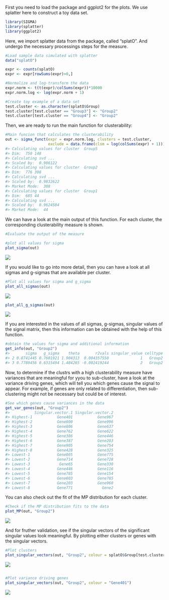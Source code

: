 First you need to load the package and ggplot2 for the plots. We use
splatter here to construct a toy data set.

``` r
library(SIGMA)
library(splatter)
library(ggplot2)
```

Here, we import splatter data from the package, called “splatO”. And
undergo the necessary processings steps for the measure.

``` r
#Load sample data simulated with splatter
data("splatO")

expr <- counts(splatO)
expr <- expr[rowSums(expr)>0,]

#Normalize and log-transform the data
expr.norm <- t(t(expr)/colSums(expr))*10000
expr.norm.log <- log(expr.norm + 1)

#Create toy example of a data set
test.cluster <- as.character(splatO$Group)
test.cluster[test.cluster == "Group3"] <- "Group2"
test.cluster[test.cluster == "Group4"] <- "Group2"
```

Then, we are ready to run the main function for clusterability:

``` r
#Main funcion that calculates the clusterability
out <- sigma_funct(expr = expr.norm.log, clusters = test.cluster, 
                   exclude = data.frame(clsm = log(colSums(expr) + 1)))
#> Calculating values for cluster  Group5 
#> Dim:  750 148 
#> Calculating svd ... 
#> Scaled by:  0.986122 
#> Calculating values for cluster  Group2 
#> Dim:  776 308 
#> Calculating svd ... 
#> Scaled by:  0.9832622 
#> Market Mode:  308 
#> Calculating values for cluster  Group1 
#> Dim:  685 44 
#> Calculating svd ... 
#> Scaled by:  0.9624504 
#> Market Mode:  44
```

We can have a look at the main output of this function. For each
cluster, the corresponding clusterability measure is shown.

``` r
#Evaluate the output of the measure

#plot all values for sigma
plot_sigma(out)
```

<img src="Guide_to_sigma_files/figure-markdown_github/unnamed-chunk-12-1.png" style="display: block; margin: auto;" />

If you would like to go into more detail, then you can have a look at
all sigmas and g-sigmas that are available per cluster.

``` r
#Plot all values for sigma and g_sigma
plot_all_sigmas(out)
```

<img src="Guide_to_sigma_files/figure-markdown_github/unnamed-chunk-13-1.png" style="display: block; margin: auto;" />

``` r
plot_all_g_sigmas(out)
```

<img src="Guide_to_sigma_files/figure-markdown_github/unnamed-chunk-13-2.png" style="display: block; margin: auto;" />

If you are interested in the values of all sigmas, g-sigmas, singular
values of the signal matrix, then this information can be obtained with
the help of this function.

``` r
#obtain the values for sigma and additional information
get_info(out, "Group2")
#>       sigma   g_sigma    theta       r2vals singular_value celltype
#> 2 0.8741445 0.7601921 1.904313  0.004357550              1   Group2
#> 3 0.7780456 0.6315494 1.484265 -0.002419244              2   Group2
```

Now, to determine if the clustrs with a high clusterability measure have
variances that are meaningful for yyou to sub-cluster, have a look at
the variance driving genes, which will tell you which genes cause the
signal to appear. For example, if genes are only related to
differentiation, then sub-clustering might not be necessary but could be
of interest.

``` r
#See which genes cause variances in the data
get_var_genes(out, "Group2")
#>           Singular.vector.1 Singular.vector.2
#> Highest-1           Gene401           Gene967
#> Highest-2           Gene800           Gene996
#> Highest-3           Gene806           Gene637
#> Highest-4           Gene762           Gene622
#> Highest-5           Gene386           Gene446
#> Highest-6           Gene387           Gene203
#> Highest-7           Gene905           Gene754
#> Highest-8           Gene428           Gene325
#> Lowest-1            Gene865           Gene775
#> Lowest-2            Gene714           Gene728
#> Lowest-3             Gene65           Gene330
#> Lowest-4            Gene446           Gene116
#> Lowest-5            Gene785           Gene154
#> Lowest-6            Gene603           Gene785
#> Lowest-7            Gene203           Gene960
#> Lowest-8            Gene771             Gene2
```

You can also check out the fit of the MP distribution for each cluster.

``` r
#Check if the MP distribution fits to the data
plot_MP(out, "Group2")
```

<img src="Guide_to_sigma_files/figure-markdown_github/unnamed-chunk-16-1.png" style="display: block; margin: auto;" />

And for fruther validation, see if the singular vectors of the
significant singular values look meaningful. By plotting either clusters
or genes with the singular vectors.

``` r
#Plot clusters
plot_singular_vectors(out, "Group2", colour = splatO$Group[test.cluster == "Group2"])
```

<img src="Guide_to_sigma_files/figure-markdown_github/unnamed-chunk-17-1.png" style="display: block; margin: auto;" />

``` r

#Plot variance driving genes
plot_singular_vectors(out, "Group2", colour = "Gene401")
```

<img src="Guide_to_sigma_files/figure-markdown_github/unnamed-chunk-17-2.png" style="display: block; margin: auto;" />
